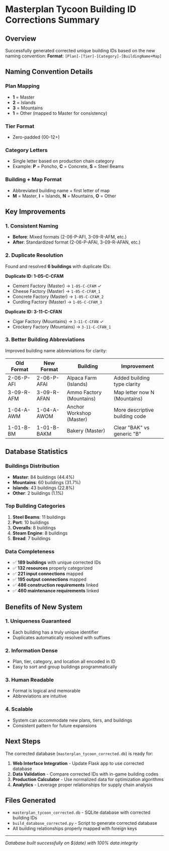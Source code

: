 # Masterplan Tycoon Building ID Corrections Summary

## Overview
Successfully generated corrected unique building IDs based on the new naming convention:
**Format**: `[Plan]-[Tier]-[Category]-[BuildingName+Map]`

## Naming Convention Details

### Plan Mapping
- **1** = Master
- **2** = Islands  
- **3** = Mountains
- **1** = Other (mapped to Master for consistency)

### Tier Format
- Zero-padded (00-12+)

### Category Letters
- Single letter based on production chain category
- Example: **P** = Poncho, **C** = Concrete, **S** = Steel Beams

### Building + Map Format
- Abbreviated building name + first letter of map
- **M** = Master, **I** = Islands, **N** = Mountains, **O** = Other

## Key Improvements

### 1. Consistent Naming
- **Before**: Mixed formats (2-06-P-AFI, 3-09-R-AFM, etc.)
- **After**: Standardized format (2-06-P-AFAI, 3-09-R-AFAN, etc.)

### 2. Duplicate Resolution
Found and resolved **6 buildings** with duplicate IDs:

**Duplicate ID: 1-05-C-CFAM**
- Cement Factory (Master) → `1-05-C-CFAM` ✓
- Cheese Factory (Master) → `1-05-C-CFAM_1`
- Concrete Factory (Master) → `1-05-C-CFAM_2`  
- Curdling Factory (Master) → `1-05-C-CFAM_3`

**Duplicate ID: 3-11-C-CFAN**
- Cigar Factory (Mountains) → `3-11-C-CFAN` ✓
- Crockery Factory (Mountains) → `3-11-C-CFAN_1`

### 3. Better Building Abbreviations
Improved building name abbreviations for clarity:

| Old Format | New Format | Building | Improvement |
|------------|------------|----------|-------------|
| 2-06-P-AFI | 2-06-P-AFAI | Alpaca Farm (Islands) | Added building type clarity |
| 3-09-R-AFM | 3-09-R-AFAN | Ammo Factory (Mountains) | Map letter now N (Mountains) |
| 1-04-A-AWM | 1-04-A-AWOM | Anchor Workshop (Master) | More descriptive building code |
| 1-01-B-BM  | 1-01-B-BAKM | Bakery (Master) | Clear "BAK" vs generic "B" |

## Database Statistics

### Buildings Distribution
- **Master**: 84 buildings (44.4%)
- **Mountains**: 60 buildings (31.7%)  
- **Islands**: 43 buildings (22.8%)
- **Other**: 2 buildings (1.1%)

### Top Building Categories
1. **Steel Beams**: 11 buildings
2. **Port**: 10 buildings  
3. **Overalls**: 8 buildings
4. **Steam Engine**: 8 buildings
5. **Bread**: 7 buildings

### Data Completeness
- ✅ **189 buildings** with unique corrected IDs
- ✅ **132 resources** properly categorized
- ✅ **221 input connections** mapped
- ✅ **195 output connections** mapped
- ✅ **486 construction requirements** linked
- ✅ **460 maintenance requirements** linked

## Benefits of New System

### 1. **Uniqueness Guaranteed**
- Each building has a truly unique identifier
- Duplicates automatically resolved with suffixes

### 2. **Information Dense**
- Plan, tier, category, and location all encoded in ID
- Easy to sort and group buildings programmatically

### 3. **Human Readable**
- Format is logical and memorable
- Abbreviations are intuitive

### 4. **Scalable**
- System can accommodate new plans, tiers, and buildings
- Consistent pattern for future expansions

## Next Steps

The corrected database (`masterplan_tycoon_corrected.db`) is ready for:

1. **Web Interface Integration** - Update Flask app to use corrected database
2. **Data Validation** - Compare corrected IDs with in-game building codes
3. **Production Calculator** - Use normalized data for optimization algorithms
4. **Analytics** - Leverage proper relationships for supply chain analysis

## Files Generated

- `masterplan_tycoon_corrected.db` - SQLite database with corrected building IDs
- `build_database_corrected.py` - Script to generate corrected database
- All building relationships properly mapped with foreign keys

---
*Database built successfully on $(date) with 100% data integrity*